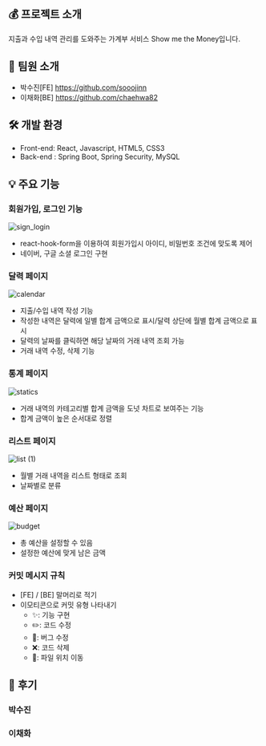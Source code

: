 ## 💰 프로젝트 소개

지출과 수입 내역 관리를 도와주는 가계부 서비스 Show me the Money입니다.

## 👥 팀원 소개

- 박수진[FE] <https://github.com/sooojinn>
- 이채화[BE] <https://github.com/chaehwa82>

## 🛠️ 개발 환경

- Front-end: React, Javascript, HTML5, CSS3
- Back-end : Spring Boot, Spring Security, MySQL

## 💡 주요 기능

### 회원가입, 로그인 기능

![sign_login](https://github.com/sooojinn/ShowMeTheMoney2.0/assets/155421665/50c3d03f-af63-4621-80d9-5b3c0b99b8f6)


- react-hook-form을 이용하여 회원가입시 아이디, 비밀번호 조건에 맞도록 제어
- 네이버, 구글 소셜 로그인 구현

### 달력 페이지

![calendar](https://github.com/sooojinn/ShowMeTheMoney2.0/assets/155421665/7bf3bd52-2a48-483a-96a1-d6fde7130d69)

- 지출/수입 내역 작성 기능
- 작성한 내역은 달력에 일별 합계 금액으로 표시/달력 상단에 월별 합계 금액으로 표시
- 달력의 날짜를 클릭하면 해당 날짜의 거래 내역 조회 가능
- 거래 내역 수정, 삭제 기능

### 통계 페이지

![statics](https://github.com/sooojinn/ShowMeTheMoney2.0/assets/155421665/49060eca-3b4f-4ac6-9cfe-4b12d750da33)


- 거래 내역의 카테고리별 합계 금액을 도넛 차트로 보여주는 기능
- 합계 금액이 높은 순서대로 정렬

### 리스트 페이지

![list (1)](https://github.com/sooojinn/ShowMeTheMoney2.0/assets/155421665/d930b8c7-81a6-4e83-ba80-7727585af190)


- 월별 거래 내역을 리스트 형태로 조회
- 날짜별로 분류

### 예산 페이지

![budget](https://github.com/sooojinn/ShowMeTheMoney2.0/assets/155421665/a8d27a38-53d9-48a5-9cfc-85ce9bf4e21a)
 

- 총 예산을 설정할 수 있음
- 설정한 예산에 맞게 남은 금액

### 커밋 메시지 규칙

- [FE] / [BE] 말머리로 적기
- 이모티콘으로 커밋 유형 나타내기
  - ✨: 기능 구현
  - ✏️: 코드 수정
  - 🐞: 버그 수정
  - ❌: 코드 삭제
  - 📁: 파일 위치 이동

## 📝 후기

### 박수진

### 이채화
